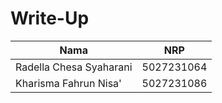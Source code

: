 # Write-Up

| Nama | NRP |
|---|---|
|Radella Chesa Syaharani|5027231064|
|Kharisma Fahrun Nisa' |5027231086|

